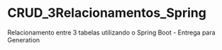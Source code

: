 # CRUD_3Relacionamentos_Spring
Relacionamento entre 3 tabelas utilizando o Spring Boot - Entrega para Generation
